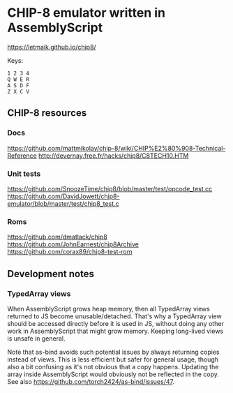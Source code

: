 # CHIP-8 emulator written in AssemblyScript

https://letmaik.github.io/chip8/

Keys:

```
1 2 3 4
Q W E R
A S D F
Z X C V
```

## CHIP-8 resources

### Docs

https://github.com/mattmikolay/chip-8/wiki/CHIP%E2%80%908-Technical-Reference
http://devernay.free.fr/hacks/chip8/C8TECH10.HTM

### Unit tests

https://github.com/SnoozeTime/chip8/blob/master/test/opcode_test.cc
https://github.com/DavidJowett/chip8-emulator/blob/master/test/chip8_test.c

### Roms

https://github.com/dmatlack/chip8
https://github.com/JohnEarnest/chip8Archive
https://github.com/corax89/chip8-test-rom

## Development notes

### TypedArray views

When AssemblyScript grows heap memory, then all TypedArray views returned to JS become unusable/detached.
That's why a TypedArray view should be accessed directly before it is used in JS, without doing any other work in AssemblyScript that might grow memory. Keeping long-lived views is unsafe in general.

Note that as-bind avoids such potential issues by always returning copies instead of views.
This is less efficient but safer for general usage, though also a bit confusing as it's not obvious that a copy happens. Updating the array inside AssemblyScript would obviously not be reflected in the copy.
See also https://github.com/torch2424/as-bind/issues/47.
